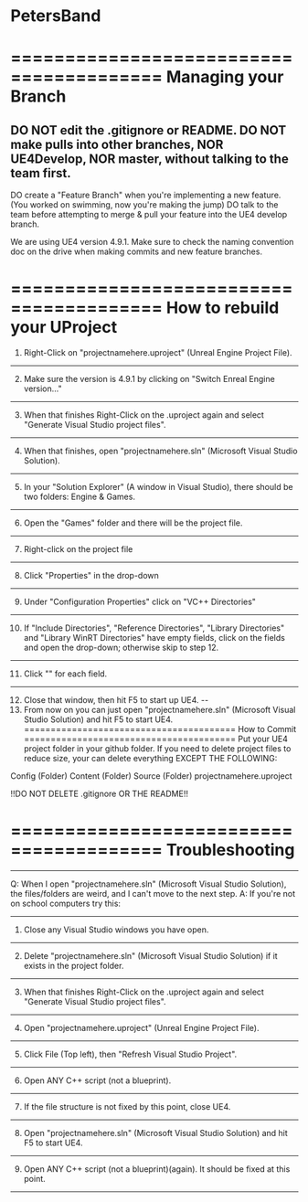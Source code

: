 # PetersBand
========================================
        Managing your Branch
========================================
DO NOT edit the .gitignore or README.
DO NOT make pulls into other branches, NOR UE4Develop, NOR master, without talking to the team first. 
---
DO create a "Feature Branch" when you're implementing a new feature. (You worked on swimming, now you're making the jump)
DO talk to the team before attempting to merge & pull your feature into the UE4 develop branch.

We are using UE4 version 4.9.1.
Make sure to check the naming convention doc on the drive when making commits and new feature branches.

========================================
     How to rebuild your UProject
========================================
1. Right-Click on "projectnamehere.uproject" (Unreal Engine Project File).
---
2. Make sure the version is 4.9.1 by clicking on "Switch Enreal Engine version..."
---
3. When that finishes Right-Click on the .uproject again and select "Generate Visual Studio project files".
---
4. When that finishes, open "projectnamehere.sln" (Microsoft Visual Studio Solution). 
---
5. In your "Solution Explorer" (A window in Visual Studio), there should be two folders: Engine &    Games. 
---
6. Open the "Games" folder and there will be the project file. 
---
7. Right-click on the project file
---
8. Click "Properties" in the drop-down
---
9. Under "Configuration Properties" click on "VC++ Directories"
---
10. If "Include Directories", "Reference Directories", "Library Directories" and "Library WinRT Directories" have empty fields, click on the fields and open the drop-down; otherwise skip to step 12.
---
11. Click "<inherit from parent or project defaults>" for each field.
---
12. Close that window, then hit F5 to start up UE4. 
--
13. From now on you can just open "projectnamehere.sln" (Microsoft Visual Studio Solution) and hit F5 to start UE4.
========================================
            How to Commit
========================================
Put your UE4 project folder in your github folder.
If you need to delete project files to reduce size, your can
delete everything EXCEPT THE FOLLOWING:

Config (Folder)
Content (Folder)
Source (Folder)
projectnamehere.uproject

!!DO NOT DELETE .gitignore OR THE README!!

========================================
           Troubleshooting
========================================
****************************************
Q: When I open "projectnamehere.sln" (Microsoft Visual Studio Solution), the files/folders are weird, and I can't move to the next step.
A: If you're not on school computers try this:

---
1. Close any Visual Studio windows you have open.
---
2. Delete "projectnamehere.sln" (Microsoft Visual Studio Solution) if it exists in the project folder.
---
3. When that finishes Right-Click on the .uproject again and select "Generate Visual Studio project files".
---
4. Open "projectnamehere.uproject" (Unreal Engine Project File).
---
5. Click File (Top left), then "Refresh Visual Studio Project".
---
6. Open ANY C++ script (not a blueprint).
---
7. If the file structure is not fixed by this point, close UE4.
---
8. Open "projectnamehere.sln" (Microsoft Visual Studio Solution) and hit F5 to start UE4.
---
9. Open ANY C++ script (not a blueprint)(again). It should be fixed at this point.
****************************************